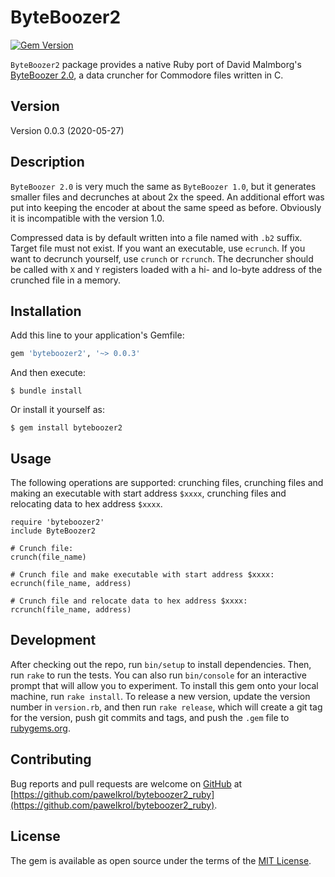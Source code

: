 # ByteBoozer2

[![Gem Version](https://badge.fury.io/rb/byteboozer2.svg)](https://rubygems.org/gems/byteboozer2)

`ByteBoozer2` package provides a native Ruby port of David Malmborg's [ByteBoozer 2.0](http://csdb.dk/release/?id=145031), a data cruncher for Commodore files written in C.

## Version

Version 0.0.3 (2020-05-27)

## Description

`ByteBoozer 2.0` is very much the same as `ByteBoozer 1.0`, but it generates smaller files and decrunches at about 2x the speed. An additional effort was put into keeping the encoder at about the same speed as before. Obviously it is incompatible with the version 1.0.

Compressed data is by default written into a file named with `.b2` suffix. Target file must not exist. If you want an executable, use `ecrunch`. If you want to decrunch yourself, use `crunch` or `rcrunch`. The decruncher should be called with `X` and `Y` registers loaded with a hi- and lo-byte address of the crunched file in a memory.

## Installation

Add this line to your application's Gemfile:

```ruby
gem 'byteboozer2', '~> 0.0.3'
```

And then execute:

    $ bundle install

Or install it yourself as:

    $ gem install byteboozer2

## Usage

The following operations are supported: crunching files, crunching files and making an executable with start address `$xxxx`, crunching files and relocating data to hex address `$xxxx`.

    require 'byteboozer2'
    include ByteBoozer2

    # Crunch file:
    crunch(file_name)

    # Crunch file and make executable with start address $xxxx:
    ecrunch(file_name, address)

    # Crunch file and relocate data to hex address $xxxx:
    rcrunch(file_name, address)

## Development

After checking out the repo, run `bin/setup` to install dependencies. Then, run `rake` to run the tests. You can also run `bin/console` for an interactive prompt that will allow you to experiment. To install this gem onto your local machine, run `rake install`. To release a new version, update the version number in `version.rb`, and then run `rake release`, which will create a git tag for the version, push git commits and tags, and push the `.gem` file to [rubygems.org](https://rubygems.org).

## Contributing

Bug reports and pull requests are welcome on [GitHub](https://github.com/pawelkrol/) at [https://github.com/pawelkrol/byteboozer2_ruby](https://github.com/pawelkrol/byteboozer2_ruby).

## License

The gem is available as open source under the terms of the [MIT License](http://opensource.org/licenses/MIT).
